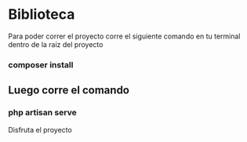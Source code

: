 # Biblioteca
Para poder correr el proyecto corre el siguiente comando en tu terminal dentro de la raiz del proyecto
### composer install
## Luego corre el comando
### php artisan serve

Disfruta el proyecto
